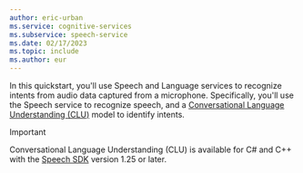 ```yaml
---
author: eric-urban
ms.service: cognitive-services
ms.subservice: speech-service
ms.date: 02/17/2023
ms.topic: include
ms.author: eur
---
```


In this quickstart, you'll use Speech and Language services to recognize intents from audio data captured from a microphone. Specifically, you'll use the Speech service to recognize speech, and a [Conversational Language Understanding (CLU)](/azure/ai-services/language-service/conversational-language-understanding/overview.md) model to identify intents. 

> [!IMPORTANT]
> Conversational Language Understanding (CLU) is available for C# and C++ with the [Speech SDK](~/articles/ai-services/speech-service/speech-sdk.md) version 1.25 or later. 

